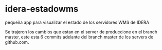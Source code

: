 idera-estadowms
===============

pequeña app para visualizar el estado de los servidores WMS de IDERA

Se trajeron los cambios que estan en el server de produccione en el branch master, este esta 6 commits adelante del branch master de los servers de github.com.
